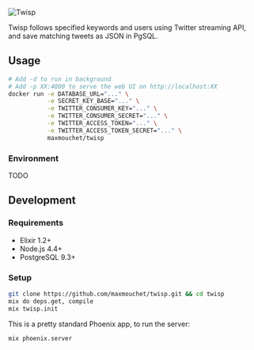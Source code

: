 ![Twisp](http://i.imgbox.com/52TO2ziT.png)

Twisp follows specified keywords and users using Twitter streaming API, and save matching tweets as JSON in PgSQL.

## Usage

```bash
# Add -d to run in background
# Add -p XX:4000 to serve the web UI on http://localhost:XX
docker run -e DATABASE_URL="..." \
           -e SECRET_KEY_BASE="..." \
           -e TWITTER_CONSUMER_KEY="..." \
           -e TWITTER_CONSUMER_SECRET="..." \
           -e TWITTER_ACCESS_TOKEN="..." \
           -e TWITTER_ACCESS_TOKEN_SECRET="..." \
           maxmouchet/twisp
```

### Environment

TODO

## Development

### Requirements

- Elixir 1.2+
- Node.js 4.4+
- PostgreSQL 9.3+

### Setup

```bash
git clone https://github.com/maxmouchet/twisp.git && cd twisp
mix do deps.get, compile
mix twisp.init
```

This is a pretty standard Phoenix app, to run the server:
```bash
mix phoenix.server
```
